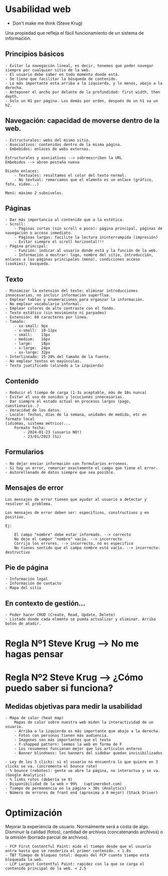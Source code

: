 # Usabilidad web

- Don't make me think (Steve Krug)

Una propiedad que refleja el fácil funcionamiento de un sistema de información.

 ## Principios básicos
    - Evitar la navegación lineal, es decir, tenemos que poder navegar siempre por cualquier sitio de la web.
    - El usuario debe saber en todo momento donde está.
    - Se tiene que facilitar la búsqueda de contenido.
    - Lo más importante esta arriba a la izquierda, y lo menos, abajo a la derecha.
    - Anteponer el ancho por delante de la profundidad: first width, then depth.
    - Solo un H1 por página. Los demás por orden, después de un h1 va un h2.

## Navegación: capacidad de moverse dentro de la web.

    - Estructurales: webs del mismo sitio.
    - Asociativos: contenidos dentro de la misma página.
    - Embebidos: enlaces de webs externas.

    Estructurales y asociativos --> sobreescriben la URL
    Embebidos --> abren pestaña nueva

    Diseño enlaces:
        - Textuales: resaltamos el color del texto normal.
        - No textual: remarcamos que el elemnto es un enlace (gráfico, foto, video...)
    
    Menú: máximo 2 subniveles.

## Páginas

    - Dar más importancia al contenido que a la estética.
    - Scroll:
        - Páginas cortas (sin scroll o poco): página principal, páginas de navegación o acceso inmediato.
        - Páginas largas: facilite la lectura ininterrumpida (impresión)
        - Evitar siempre el scroll horizontal!!!
    - Página principal:
        - Función: indicar al usuario donde está y la función de la web.
        - Información a mostrar: logo, nombre del sitio, introducción, enlaces a las páginas principales (menú), condiciones acceso (cookies), busqueda.

## Texto

    - Minimizar la extensión del texto: eliminar introducciones innecesarias, no incluir información superflua.
    - Emplear tablas y enumeraciones para organzar la información.
    - No emplear vocabulario informal.
    - Emplear colores de alto contraste con el fondo.
    - Texto estático (sin movimiento ni parpadeo)
    - Extensión: 60 caracteres por línea.
    - Tamaño:
        - xx-small: 9px
        - x-small:  10-11px
        - small:    13px
        - medium:   16px
        - large:    18px
        - x-large:  24px
        - xx-large: 32px
    - Interlineado: 15-20% del tamaño de la fuente.
    - No emplear textos en mayúsculas.
    - Texto juatificado (alinedo a la izquierda)

## Contenido

    - Reducir el tiempo de carga (1-3s aceptable, más de 10s nunca)
    - Evitar el uso de sonidos y locuciones innecesarias.
    - Dar siempre el estado actual en procesos largos (pago, cuestionario..)
    - Veracidad de los datos.
    - Locale: fechas, días de la semana, unidades de medida, etc en formato local
    (idiomas, sistema métrico)...
        Formato fecha:
            - 2024-01-23 (usuario NO!)
            - 23/01/2023 (Si)
    
## Formularios

    - No dejar enviar información con formularios erroneos.
    - Si hay un error, remarcar exactamente el campo que tiene el error.
    - Autorellenado de datos siempre que sea posible.

## Mensajes de error

    Los mensajes de error tienen que ayudar al usuario a detectar y resolver el problema.

    Los mensajes de error deben ser: especificos, constructivos y en positivo.

    Ej:

        El campo "nombre" debe estar informado. --> correcto
        No deje el campor "nombre" vacío. --> incorrecto
        Corrija los errores. --> incorrecto, no es especifico
        No tienes sentido que el campo nombre esté vacío. --> incorrecto: destructivo

## Pie de página

    - Información legal
    - Información de contacto
    - Mapa del sitio

## En contexto de gestión...

    - Poder hacer CRUD (Create, Read, Update, Delete)
    - Listado donde cada elemnto se pueda actualizar y eliminar. Arriba botón de añadir.

# Regla Nº1 Steve Krug --> No me hagas pensar
# Regla Nº2 Steve Krug --> ¿Cómo puedo saber si funciona?

## Medidas objetivas para medir la usabilidad

    - Mapa de calor (heat map)
        Mapas de calor sobre nuestra web miden la interactividad de un usuario.
        - Arriba a la izquierda es más importante que abajo a la derecha.
        - Fotos con personas tienen más audiencia.
        - Imagenes son más importantes que el texto
        - F-shapped pattern: leemos la web en forma de F
        - Los resumenes funcionan mejor que los articulos enteros
        - Banner blindness: los banners del sidebar quedan invisibilizados

    - Ley de los 3 clicks: si el usuario no encuentra lo que quiere en 3 clicks se va. (incrementa el bounce rate)
    - % bounce (rebotes): gente ue abre la página, no interactua y se va. (Google Analytics)
    - % links rotos (debería se 0)
    - Disponibilidad de la web > 99%   (uptimerobot.com)
    - Tiempo de permanencia en la página > 30s (Analytics)
    - Número de errores de front end (aproxima a 0 mejor) (Stack Driver)

# Optimización

Mejorar la experiencia de usuario. Normalmente será a costa de algo. Disminuir la calidad (fotos), cantidad de archivos (concatenando archivos) o la omisión (borrado parcial de archivos).

    - FCP First Contentful Paint: mide el tiempo desde que el usuario entra hasta que se renderiza el primer contenido. < 1.8s
    - TBT Timepo de bloqueo total: depués del FCP cuanto tiempo está bloqueada la web. 
    - LCP Largest Contentful Paint: rapidez con la que se carga el contenido principal de la web. < 2.5 